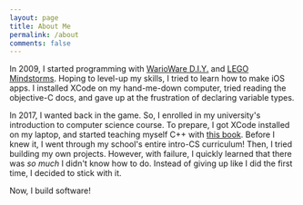 ```yaml
---
layout: page
title: About Me
permalink: /about
comments: false
---
```


In 2009, I started programming with [WarioWare D.I.Y.](https://en.wikipedia.org/wiki/WarioWare_D.I.Y.) and [LEGO Mindstorms](https://en.wikipedia.org/wiki/Lego_Mindstorms). Hoping to level-up my skills, I tried to learn how to make iOS apps. I installed XCode on my hand-me-down computer, tried reading the objective-C docs, and gave up at the frustration of declaring variable types.

In 2017, I wanted back in the game. So, I enrolled in my university's introduction to computer science course. To prepare, I got XCode installed on my laptop, and started teaching myself C++ with [this book](https://www.amazon.com/Programming-Principles-Practice-Using-C/dp/0321543726). Before I knew it, I went through my school's entire intro-CS curriculum! Then, I tried building my own projects. However, with failure, I quickly learned that there was *so much* I didn't know how to do. Instead of giving up like I did the first time, I decided to stick with it.

Now, I build software!